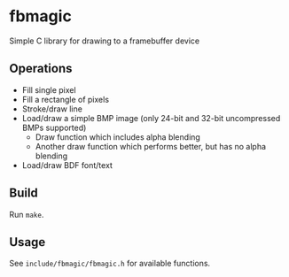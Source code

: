 # fbmagic

Simple C library for drawing to a framebuffer device

## Operations

- Fill single pixel
- Fill a rectangle of pixels
- Stroke/draw line
- Load/draw a simple BMP image (only 24-bit and 32-bit uncompressed BMPs supported)
  - Draw function which includes alpha blending
  - Another draw function which performs better, but has no alpha blending
- Load/draw BDF font/text

## Build

Run `make`.

## Usage

See `include/fbmagic/fbmagic.h` for available functions.
